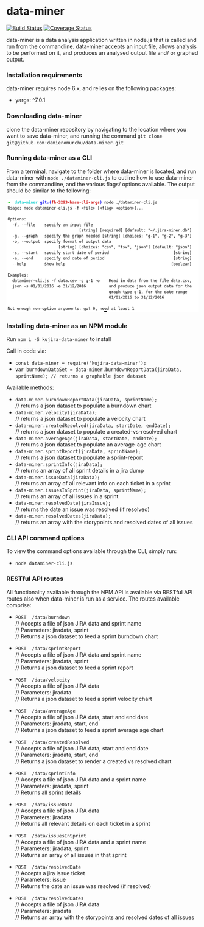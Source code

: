 ---
---

# data-miner #
[![Build Status](https://travis-ci.org/damienomurchu/data-miner.svg?branch=develop)](https://travis-ci.org/damienomurchu/data-miner)
[![Coverage Status](https://coveralls.io/repos/damienomurchu/data-miner/badge.svg?branch=develop)](https://coveralls.io/github/damienomurchu/data-miner?branch=develop)

data-miner is a data analysis application written in node.js that is called and run from the commandline. data-miner 
accepts an input file, allows analysis to be performed on it, and produces an analysed output file and/ or graphed output.

### Installation requirements ###
data-miner requires node 6.x, and relies on the following packages:
* yargs: ^7.0.1

### Downloading data-miner ###
clone the data-miner repository by navigating to the location where you want to save data-miner, and running the command 
`git clone git@github.com:damienomurchu/data-miner.git`

### Running data-miner as a CLI ###
From a terminal, navigate to the folder where data-miner is located, and run data-miner with 
`node ./dataminer-cli.js` to outline how to use data-miner from the commandline, and the various flags/ options available. The output should be similar to the following:

![cli-screenshot](/public/images/cli-screenshot.png)

### Installing data-miner as an NPM module ###

Run `npm i -S kujira-data-miner` to install

Call in code via: 
* `const data-miner = require('kujira-data-miner');`
* `var burndownDataSet = data-miner.burndownReportData(jiraData, sprintName); // returns a graphable json dataset`

Available methods:
* `data-miner.burndownReportData(jiraData, sprintName);`  
 // returns a json dataset to populate a burndown chart
* `data-miner.velocity(jiraData);`  
 // returns a json dataset to populate a velocity chart
* `data-miner.createdResolved(jiraData, startDate, endDate);`  
 // returns a json dataset to populate a created-vs-resolved chart
* `data-miner.averageAge(jiraData, startDate, endDate);`  
 // returns a json dataset to populate an average-age chart
* `data-miner.sprintReport(jiraData, sprintName);`  
 // returns a json dataset to populate a sprint-report
* `data-miner.sprintInfo(jiraData);`  
 // returns an array of all sprint details in a jira dump
* `data-miner.issueData(jiraData);`  
 // returns an array of all relevant info on each ticket in a sprint
* `data-miner.issuesInSprint(jiraData, sprintName);`  
 // returns an array of all issues in a sprint
* `data-miner.resolvedDate(jiraIssue);`  
 // returns the date an issue was resolved (if resolved)
* `data-miner.resolvedDates(jiraData);`  
 // returns an array with the storypoints and resolved dates of all issues


### CLI API command options ###

To view the command options available through the CLI, simply run:

* `node dataminer-cli.js`


### RESTful API routes ###

All functionality available through the NPM API is available via RESTful API routes also when data-miner is run as a service. The routes available comprise:

* `POST  /data/burndown`  
// Accepts a file of json JIRA data and sprint name  
// Parameters: jiradata, sprint  
// Returns a json dataset to feed a sprint burndown chart  

* `POST  /data/sprintReport`  
// Accepts a file of json JIRA data and sprint name  
// Parameters: jiradata, sprint  
// Returns a json dataset to feed a sprint report   

* `POST  /data/velocity`  
// Accepts a file of json JIRA data  
// Parameters: jiradata  
// Returns a json dataset to feed a sprint velocity chart  

* `POST  /data/averageAge`  
// Accepts a file of json JIRA data, start and end date  
// Parameters: jiradata, start, end  
// Returns a json dataset to feed a sprint average age chart  

* `POST  /data/createdResolved`  
// Accepts a file of json JIRA data, start and end date  
// Parameters: jiradata, start, end  
// Returns a json dataset to render a created vs resolved chart  

* `POST  /data/sprintInfo`  
// Accepts a file of json JIRA data and a sprint name  
// Parameters: jiradata, sprint  
// Returns all sprint details  

* `POST  /data/issueData`  
// Accepts a file of json JIRA data  
// Parameters: jiradata  
// Returns all relevant details on each ticket in a sprint  

* `POST  /data/issuesInSprint`  
// Accepts a file of json JIRA data and a sprint name  
// Parameters: jiradata, sprint  
// Returns an array of all issues in that sprint  

* `POST  /data/resolvedDate`  
// Accepts a jira issue ticket  
// Parameters: issue  
// Returns the date an issue was resolved (if resolved)  

* `POST  /data/resolvedDates`  
// Accepts a file of json JIRA data  
// Parameters: jiradata  
// Returns an array with the storypoints and resolved dates of all issues  
